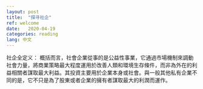 ```yaml
---
layout: post
title:  "探寻社企"
ref: welcome
date:   2020-04-19
categories: reading
lang: 中文
---
```


社企全定义：
概括而言，社會企業從事的是公益性事業，它通過市場機制來調動社會力量，將商業策略最大程度運用於改善人類和環境生存條件，而非為外在的利益相關者謀取最大利益。其投資主要用於企業本身或社會。與一般其他私有企業不同的是，它不只是為了股東或者企業的擁有者謀取最大的利潤而運作。